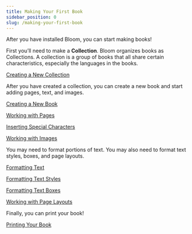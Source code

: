 ```yaml
---
title: Making Your First Book
sidebar_position: 0
slug: /making-your-first-book
---
```




After you have installed Bloom, you can start making books! 


First you’ll need to make a **Collection**. Bloom organizes books as Collections. A collection is a group of books that all share certain characteristics, especially the languages in the books.  


[Creating a New Collection](/creating-a-new-collection)


After you have created a collection, you can create a new book and start adding pages, text, and images. 


[Creating a New Book](/creating-a-new-book)


[Working with Pages](/working-with-pages)


[Inserting Special Characters](/inserting-special-characters)


[Working with Images](/working-with-images)


You may need to format portions of text. You may also need to format text styles, boxes, and page layouts. 


[Formatting Text](/formatting-text)


[Formatting Text Styles](/formatting-text-styles)


[Formatting Text Boxes](/formatting-text-boxes)


[Working with Page Layouts](/working-with-page-layouts)


Finally, you can print your book! 


[Printing Your Book](/printing-your-book)

